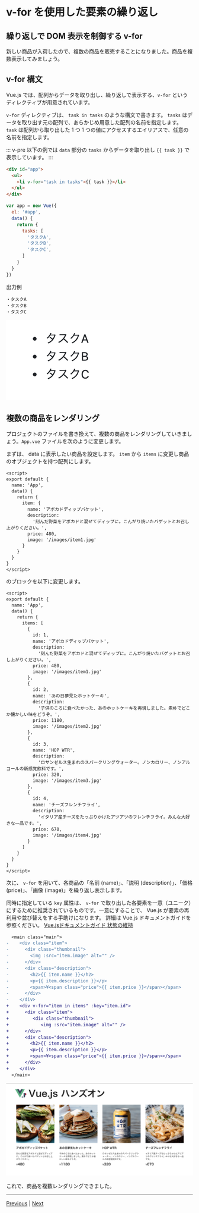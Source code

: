 # v-for を使用した要素の繰り返し

## 繰り返しで DOM 表示を制御する v-for

新しい商品が入荷したので、複数の商品を販売することになりました。商品を複数表示してみましょう。

## v-for 構文

Vue.js では、配列からデータを取り出し、繰り返しで表示する、`v-for` というディレクティブが用意されています。

`v-for` ディレクティブは、 `task in tasks` のような構文で書きます。 `tasks` はデータを取り出す元の配列で、あらかじめ用意した配列の名前を指定します。 `task` は配列から取り出した 1 つ 1 つの値にアクセスするエイリアスで、任意の名前を指定します。

::: v-pre
以下の例では `data` 部分の `tasks` からデータを取り出し `{{ task }}` で表示しています。
:::

```html
<div id="app">
  <ul>
    <li v-for="task in tasks">{{ task }}</li>
  </ul>
</div>
```

```js
var app = new Vue({
  el: '#app',
  data() {
    return {
      tasks: [
        'タスクA',
        'タスクB',
        'タスクC',
      ]
    }
  }
})
```

出力例
```
・タスクA
・タスクB
・タスクC
```

![v-for 構文の出力例](./images/v_for_result1.png)

## 複数の商品をレンダリング
プロジェクトのファイルを書き換えて、複数の商品をレンダリングしていきましょう。`App.vue` ファイルを次のように変更します。

まずは、 data に表示したい商品を設定します。 `item` から `items` に変更し商品のオブジェクトを持つ配列にします。

```
<script>
export default {
  name: 'App',
  data() {
    return {
      item: {
        name: 'アボカドディップバケット',
        description:
          '刻んだ野菜をアボカドと混ぜてディップに。こんがり焼いたバゲットとお召し上がりください。',
        price: 480,
        image: '/images/item1.jpg'
      }
    }
  }
}
</script>
```

のブロックを以下に変更します。

```
<script>
export default {
  name: 'App',
  data() {
    return {
      items: [
        {
          id: 1,
          name: 'アボカドディップバケット',
          description:
            '刻んだ野菜をアボカドと混ぜてディップに。こんがり焼いたバゲットとお召し上がりください。',
          price: 480,
          image: '/images/item1.jpg'
        },
        {
          id: 2,
          name: 'あの日夢見たホットケーキ',
          description:
            '子供のころに食べたかった、あのホットケーキを再現しました。素朴でどこか懐かしい味をどうぞ。',
          price: 1180,
          image: '/images/item2.jpg'
        },
        {
          id: 3,
          name: 'HOP WTR',
          description:
            'ロサンゼルス生まれのスパークリングウォーター。ノンカロリー、ノンアルコールの新感覚飲料です。',
          price: 320,
          image: '/images/item3.jpg'
        },
        {
          id: 4,
          name: 'チーズフレンチフライ',
          description:
            'イタリア産チーズをたっぷりかけたアツアツのフレンチフライ。みんな大好きな一品です。',
          price: 670,
          image: '/images/item4.jpg'
        }
      ]
    }
  }
}
</script>
```

次に、 `v-for` を用いて、各商品の「名前 (name)」、「説明 (description)」、「価格 (price)」、「画像 (image)」を繰り返し表示します。

同時に指定している `key` 属性は、 `v-for` で取り出した各要素を一意（ユニーク）にするために推奨されているものです。一意にすることで、 Vue.js が要素の再利用や並び替えをする手助けになります。 詳細は Vue.js ドキュメントガイドを参照ください。  [Vue.jsドキュメントガイド 状態の維持](https://v3.ja.vuejs.org/guide/list.html#%E7%8A%B6%E6%85%8B%E3%81%AE%E7%B6%AD%E6%8C%81 "Vue.jsドキュメントガイド 状態の維持")

```diff
  <main class="main">
-    <div class="item">
-      <div class="thumbnail">
-        <img :src="item.image" alt="" />
-      </div>
-      <div class="description">
-        <h2>{{ item.name }}</h2>
-        <p>{{ item.description }}</p>
-        <span>¥<span class="price">{{ item.price }}</span></span>
-      </div>
-    </div>
+    <div v-for="item in items" :key="item.id">
+      <div class="item">
+         <div class="thumbnail">
+            <img :src="item.image" alt="" />
+      </div>
+      <div class="description">
+        <h2>{{ item.name }}</h2>
+        <p>{{ item.description }}</p>
+        <span>¥<span class="price">{{ item.price }}</span></span>
+      </div>
+    </div>
  </main>
```

![複数の商品をレンダリングの出力例](./images/v_for_result2.png)

これで、商品を複数レンダリングできました。

---

[Previous](rendering.md) | [Next](v-if.md)

